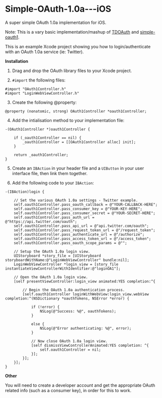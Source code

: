 # Simple-OAuth-1.0a---iOS
A super simple OAuth 1.0a implementation for iOS.

Note: This is a vary basic implementation/mashup of [TDOAuth](https://github.com/tweetdeck-archive/TDOAuth) and [simple-oauth1](https://github.com/chrhansen/simple-oauth1).

This is an example Xcode project showing you how to login/authenticate with an OAuth 1.0a service (ie: Twitter).

**Installation**

1. Drag and drop the OAuth library files to your Xcode project.

2. ```#import``` the following files:

```
#import "OAuth1Controller.h"
#import "LoginWebViewController.h"
```

3. Create the following @property:

```
@property (nonatomic, strong) OAuth1Controller *oauth1Controller;
```

4. Add the intialisation method to your implementation file:

```
-(OAuth1Controller *)oauth1Controller {
    
    if (_oauth1Controller == nil) {
        _oauth1Controller = [[OAuth1Controller alloc] init];
    }
    
    return _oauth1Controller;
}
```

5. Create an ```IBAction``` in your header file and a ```UIButton``` in your user interface file, then link them together.

6. Add the following code to your ```IBAction```:

```
-(IBAction)login {
    
    // Set the various OAuth 1.0a settings - Twitter example.
    self.oauth1Controller.pass_oauth_callback = @"YOUR-CALLBACK-HERE";
    self.oauth1Controller.pass_consumer_key = @"YOUR-KEY-HERE";
    self.oauth1Controller.pass_consumer_secret = @"YOUR-SECRET-HERE";
    self.oauth1Controller.pass_auth_url = @"https://api.twitter.com/oauth";
    self.oauth1Controller.pass_api_url = @"api.twitter.com/oauth";
    self.oauth1Controller.pass_request_token_url = @"/request_token";
    self.oauth1Controller.pass_authenticate_url = @"/authorize";
    self.oauth1Controller.pass_access_token_url = @"/access_token";
    self.oauth1Controller.pass_oauth_scope_params = @"";
    
    // Setup the OAuth 1.0a login view.
    UIStoryboard *story_file = [UIStoryboard storyboardWithName:@"LoginWebViewController" bundle:nil];
    LoginWebViewController *login_view = [story_file instantiateViewControllerWithIdentifier:@"loginOA1"];
    
    // Open the OAuth 1.0a login view.
    [self presentViewController:login_view animated:YES completion:^{
        
        // Begin the OAuth 1.0a authentication process.
        [self.oauth1Controller loginWithWebView:login_view.webView completion:^(NSDictionary *oauthTokens, NSError *error) {
            
            if (!error) {
                NSLog(@"Success: %@", oauthTokens);
            }
            
            else {
                NSLog(@"Error authenticating: %@", error);
            }
            
            // Now close OAuth 1.0a login view.
            [self dismissViewControllerAnimated:YES completion: ^{
                self.oauth1Controller = nil;
            }];
        }];
    }];
}
```

**Other**

You will need to create a developer account and get the appropriate OAuth related info (such as a consumer key), in order for this to work.

